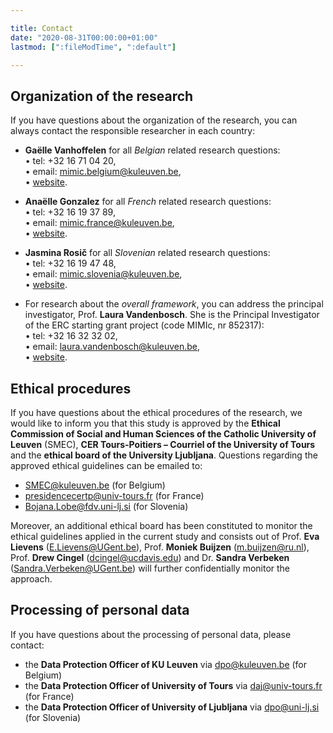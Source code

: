 ```yaml
---

title: Contact
date: "2020-08-31T00:00:00+01:00"
lastmod: [":fileModTime", ":default"]

---
```


## Organization of the research
If you have questions about the organization of the research, you can always contact the responsible researcher in each country:

- **Gaëlle Vanhoffelen** for all *Belgian* related research questions:\
• tel: +32 16 71 04 20,\
• email: mimic.belgium@kuleuven.be,\
• [website](https://www.kuleuven.be/wieiswie/en/person/00149560).

- **Anaëlle Gonzalez** for all *French* related research questions:\
• tel: +32 16 19 37 89,\
• email: mimic.france@kuleuven.be,\
• [website](https://www.kuleuven.be/wieiswie/en/person/00136069).

- **Jasmina Rosič** for all *Slovenian* related research questions:\
• tel: +32 16 19 47 48, \
• email: mimic.slovenia@kuleuven.be,\
• [website](https://www.kuleuven.be/wieiswie/en/person/00142166).

- For research about the *overall framework*, you can address the principal investigator, Prof. **Laura Vandenbosch**. She is the Principal Investigator of the ERC starting grant project (code MIMIc, nr 852317):\
• tel: +32 16 32 32 02,\
• email: laura.vandenbosch@kuleuven.be,\
• [website](https://www.kuleuven.be/wieiswie/en/person/00060068).

## Ethical procedures
If you have questions about the ethical procedures of the research, we would like to inform you that this study is approved by the **Ethical Commission of Social and Human Sciences of the Catholic University of Leuven** (SMEC), **CER Tours-Poitiers – Courriel of the University of Tours** and the **ethical board of the University Ljubljana**.
Questions regarding the approved ethical guidelines can be emailed to:

- SMEC@kuleuven.be (for Belgium)
- presidencecertp@univ-tours.fr (for France)
- Bojana.Lobe@fdv.uni-lj.si (for Slovenia)

Moreover, an additional ethical board has been constituted to monitor the ethical guidelines applied in the current study and consists out of Prof. **Eva Lievens** (E.Lievens@UGent.be), Prof. **Moniek Buijzen** (m.buijzen@ru.nl), Prof. **Drew Cingel** (dcingel@ucdavis.edu) and Dr. **Sandra Verbeken** (Sandra.Verbeken@UGent.be) will further confidentially monitor the approach.

## Processing of personal data
If you have questions about the processing of personal data, please contact:
- the **Data Protection Officer of KU Leuven** via dpo@kuleuven.be (for Belgium)
- the **Data Protection Officer of University of Tours** via daj@univ-tours.fr (for France)
- the **Data Protection Officer of University of Ljubljana** via dpo@uni-lj.si (for Slovenia)